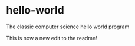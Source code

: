 # hello-world
The classic computer science hello world program
 
This is now a new edit to the readme! 
